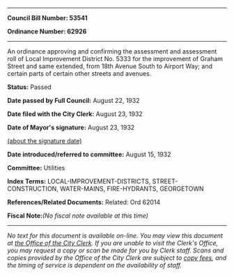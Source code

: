 

********

**Council Bill Number: 53541**
   
**Ordinance Number: 62926**
********

 An ordinance approving and confirming the assessment and assessment roll of Local Improvement District No. 5333 for the improvement of Graham Street and same extended, from 18th Avenue South to Airport Way; and certain parts of certain other streets and avenues.

**Status:** Passed
   
**Date passed by Full Council:** August 22, 1932
   
**Date filed with the City Clerk:** August 23, 1932
   
**Date of Mayor's signature:** August 23, 1932
   
[(about the signature date)](/~public/approvaldate.htm)
   
   
   
**Date introduced/referred to committee:** August 15, 1932
   
**Committee:** Utilities
   
   
**Index Terms:** LOCAL-IMPROVEMENT-DISTRICTS, STREET-CONSTRUCTION, WATER-MAINS, FIRE-HYDRANTS, GEORGETOWN

**References/Related Documents:** Related: Ord 62014

**Fiscal Note:**_(No fiscal note available at this time)_
********

_No text for this document is available on-line. You may view this document at [the Office of the City Clerk](http://www.seattle.gov/leg/clerk/contactUs.htm). If you are unable to visit the Clerk's Office, you may request a copy or scan be made for you by Clerk staff. Scans and copies provided by the Office of the City Clerk are subject to [copy fees](http://clerk.seattle.gov/~public/clerkfees.htm), and the timing of service is dependent on the availability of staff._

